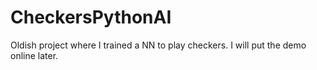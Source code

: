 # CheckersPythonAI
 
Oldish project where I trained a NN to play checkers. I will put the demo online later.

